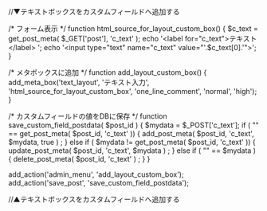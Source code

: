 
//▼テキストボックスをカスタムフィールドへ追加する

/* フォーム表示 */
function html_source_for_layout_custom_box() {
    $c_text = get_post_meta( $_GET['post'], 'c_text' );
    echo '<label for="c_text">テキスト</label> ';
    echo '<input type="text" name="c_text" value="'.$c_text[0].'">';
}

/* メタボックスに追加 */
function add_layout_custom_box() {
    add_meta_box('text_layout', 'テキスト入力', 'html_source_for_layout_custom_box', 'one_line_comment', 'normal', 'high');
}
  
/* カスタムフィールドの値をDBに保存 */
function save_custom_field_postdata( $post_id ) {
    $mydata = $_POST['c_text'];
    if ( "" == get_post_meta( $post_id, 'c_text' )) {
        add_post_meta( $post_id, 'c_text', $mydata, true ) ;
    } else if ( $mydata != get_post_meta( $post_id, 'c_text' )) {
        update_post_meta( $post_id, 'c_text', $mydata ) ;
    } else if ( "" == $mydata ) {
        delete_post_meta( $post_id, 'c_text' ) ;
    }
}

add_action('admin_menu', 'add_layout_custom_box');
add_action('save_post', 'save_custom_field_postdata');

//▲テキストボックスをカスタムフィールドへ追加する
